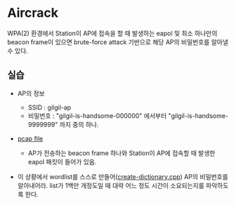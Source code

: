 Aircrack
===

WPA(2) 환경에서 Station이 AP에 접속을 할 때 발생하는 eapol 및 최소 하나만의 beacon frame이 있으면 brute-force attack 기반으로 해당 AP의 비밀번호를 알아낼 수 있다.

## 실습
* AP의 정보
  * SSID : gilgil-ap
  * 비밀번호 : "gilgil-is-handsome-000000" 에서부터 "gilgil-is-handsome-9999999" 까지 중의 하나.

* [pcap file](gilgil-ap-beacon-eapol1234)
  * AP가 전송하는 beacon frame 하나와 Station이 AP에 접속할 때 발생한 eapol 패킷이 들어가 있음.

* 이 상황에서 wordlist를 스스로 만들어([create-dictionary.cpp](create-dictionary.cpp)) AP의 비밀번호를 알아내어라. list가 1백만 개정도일 때 대략 어느 정도 시간이 소요되는지를 파악하도록 한다.
